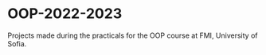 # OOP-2022-2023
Projects made during the practicals for the OOP course at FMI, University of Sofia.
